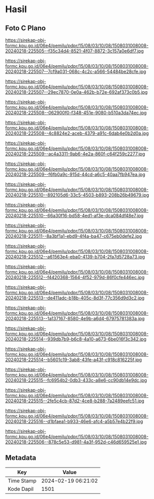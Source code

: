 # Hasil

## Foto C Plano

https://sirekap-obj-formc.kpu.go.id/06e4/pemilu/pdpr/15/08/03/10/08/1508031008008-20240218-225505--f35c34d4-8521-4f07-8872-3c157a0e6df7.jpg

https://sirekap-obj-formc.kpu.go.id/06e4/pemilu/pdpr/15/08/03/10/08/1508031008008-20240218-225507--7cf9a031-068c-4c2c-a566-54484be28cfe.jpg

https://sirekap-obj-formc.kpu.go.id/06e4/pemilu/pdpr/15/08/03/10/08/1508031008008-20240218-225507--29ec7870-0e0a-462b-b72e-692af373c0b5.jpg

https://sirekap-obj-formc.kpu.go.id/06e4/pemilu/pdpr/15/08/03/10/08/1508031008008-20240218-225508--062900f0-f348-451e-9080-b510a3da74ec.jpg

https://sirekap-obj-formc.kpu.go.id/06e4/pemilu/pdpr/15/08/03/10/08/1508031008008-20240218-225508--4c8824e2-aceb-4379-a91c-6dab4e0b2d0a.jpg

https://sirekap-obj-formc.kpu.go.id/06e4/pemilu/pdpr/15/08/03/10/08/1508031008008-20240218-225509--ac4a3311-9ab6-4e2a-860f-c64f259c2277.jpg

https://sirekap-obj-formc.kpu.go.id/06e4/pemilu/pdpr/15/08/03/10/08/1508031008008-20240218-225509--f6fb0a9c-915d-44cd-a6c5-40aa7fb947ea.jpg

https://sirekap-obj-formc.kpu.go.id/06e4/pemilu/pdpr/15/08/03/10/08/1508031008008-20240218-225510--892105d6-33c5-4503-b893-208b26b49679.jpg

https://sirekap-obj-formc.kpu.go.id/06e4/pemilu/pdpr/15/08/03/10/08/1508031008008-20240218-225510--66a30f16-bd58-4ed1-af3e-dca084df48e7.jpg

https://sirekap-obj-formc.kpu.go.id/06e4/pemilu/pdpr/15/08/03/10/08/1508031008008-20240218-225511--8a3bf1a1-ebd9-4f4a-ba47-c675eb0defe2.jpg

https://sirekap-obj-formc.kpu.go.id/06e4/pemilu/pdpr/15/08/03/10/08/1508031008008-20240218-225512--a61563e4-eba0-4139-b704-2fa7d5728a73.jpg

https://sirekap-obj-formc.kpu.go.id/06e4/pemilu/pdpr/15/08/03/10/08/1508031008008-20240218-225512--f4420368-1564-4f52-979d-86f0cfe446ec.jpg

https://sirekap-obj-formc.kpu.go.id/06e4/pemilu/pdpr/15/08/03/10/08/1508031008008-20240218-225513--de411adc-b18b-405c-8d3f-77c356d9d3c2.jpg

https://sirekap-obj-formc.kpu.go.id/06e4/pemilu/pdpr/15/08/03/10/08/1508031008008-20240218-225513--1a137167-8580-4e9b-a6d4-67975781383a.jpg

https://sirekap-obj-formc.kpu.go.id/06e4/pemilu/pdpr/15/08/03/10/08/1508031008008-20240218-225514--939db7b9-b6c8-4a10-a673-6be016f3c342.jpg

https://sirekap-obj-formc.kpu.go.id/06e4/pemilu/pdpr/15/08/03/10/08/1508031008008-20240218-225514--b5601c19-3ab8-43fe-a43f-c918c816225f.jpg

https://sirekap-obj-formc.kpu.go.id/06e4/pemilu/pdpr/15/08/03/10/08/1508031008008-20240218-225515--fc6954b2-0db3-433c-a8e6-cc90db14e9dc.jpg

https://sirekap-obj-formc.kpu.go.id/06e4/pemilu/pdpr/15/08/03/10/08/1508031008008-20240218-225515--2fe5c4cb-87d2-4ce8-b288-7a2489eefc51.jpg

https://sirekap-obj-formc.kpu.go.id/06e4/pemilu/pdpr/15/08/03/10/08/1508031008008-20240218-225516--d1bfaea1-b933-46e6-afc4-a5b57e4b22f9.jpg

https://sirekap-obj-formc.kpu.go.id/06e4/pemilu/pdpr/15/08/03/10/08/1508031008008-20240218-225506--878c5e53-d981-4a3f-952d-c46d659525e1.jpg


## Metadata

| Key        | Value               |
| ---------- | ------------------- |
| Time Stamp | 2024-02-19 06:21:02 |
| Kode Dapil | 1501                |



